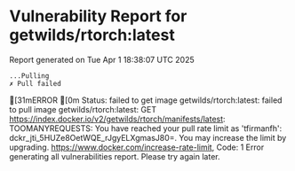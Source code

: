 # Vulnerability Report for getwilds/rtorch:latest

Report generated on Tue Apr  1 18:38:07 UTC 2025

    ...Pulling
    ✗ Pull failed
[31mERROR  [0m Status: failed to get image getwilds/rtorch:latest: failed to pull image getwilds/rtorch:latest: GET https://index.docker.io/v2/getwilds/rtorch/manifests/latest: TOOMANYREQUESTS: You have reached your pull rate limit as 'tfirmanfh': dckr_jti_5HUZe8OetWQE_rJgyELXgmasJ80=. You may increase the limit by upgrading. https://www.docker.com/increase-rate-limit, Code: 1 
Error generating all vulnerabilities report. Please try again later.

